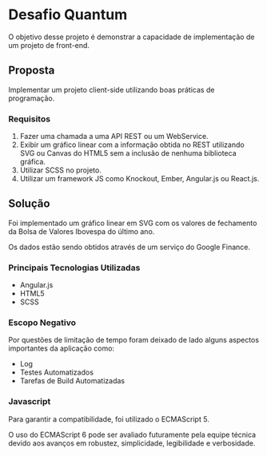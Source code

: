 # Desafio Quantum
O objetivo desse projeto é demonstrar a capacidade de implementação de um projeto de front-end.

## Proposta
Implementar um projeto client-side utilizando boas práticas de programação.

### Requisitos
1. Fazer uma chamada a uma API REST ou um WebService.
2. Exibir um gráfico linear com a informação obtida no REST utilizando SVG ou Canvas do HTML5 sem a inclusão de nenhuma biblioteca gráfica.
3. Utilizar SCSS no projeto.
4. Utilizar um framework JS como Knockout, Ember, Angular.js ou React.js.

## Solução
Foi implementado um gráfico linear em SVG com os valores de fechamento da Bolsa de Valores Ibovespa do último ano.

Os dados estão sendo obtidos através de um serviço do Google Finance.

### Principais Tecnologias Utilizadas
* Angular.js
* HTML5
* SCSS

### Escopo Negativo
Por questões de limitação de tempo foram deixado de lado alguns aspectos importantes da aplicação como:
* Log
* Testes Automatizados
* Tarefas de Build Automatizadas

### Javascript
Para garantir a compatibilidade, foi utilizado o ECMAScript 5.

O uso do ECMAScript 6 pode ser avaliado futuramente pela equipe técnica devido
aos avanços em robustez, simplicidade, legibilidade e verbosidade.
